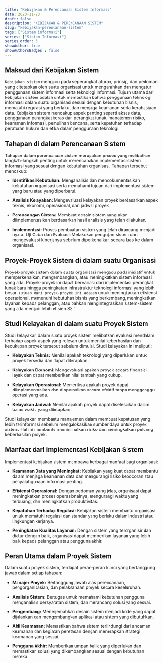 ```yaml
---
title: "Kebijakan & Perencanaan Sistem Informasi"
date: 2023-11-23
draft: false
description: "KEBIJAKAN & PERENCANAAN SISTEM"
slug: "kebijakan-perencanaan-sistem"
tags: ["Sistem informasi"]
series: ["Sistem Informasi"]
series_order: 3
showAuthor: true
showAuthorsBadges : false
---
```


## Maksud dari Kebijakan Sistem

`Kebijakan sistem` mengacu pada seperangkat aturan, prinsip, dan pedoman yang ditetapkan oleh suatu organisasi untuk mengarahkan dan mengatur penggunaan sistem informasi serta teknologi informasi. Tujuan utama dari kebijakan sistem adalah untuk memastikan bahwa penggunaan teknologi informasi dalam suatu organisasi sesuai dengan kebutuhan bisnis, mematuhi regulasi yang berlaku, dan menjaga keamanan serta kerahasiaan data. Kebijakan sistem mencakup aspek penting seperti akses data, penggunaan perangkat keras dan perangkat lunak, manajemen risiko, keamanan informasi, pemulihan bencana, serta kepatuhan terhadap peraturan hukum dan etika dalam penggunaan teknologi.

## Tahapan di dalam Perencanaan Sistem
Tahapan dalam perencanaan sistem merupakan proses yang melibatkan langkah-langkah penting untuk merencanakan implementasi sistem informasi yang sesuai dengan kebutuhan organisasi. Tahapan tersebut mencakup:

+ **Identifikasi Kebutuhan:** Menganalisis dan mendokumentasikan kebutuhan organisasi serta memahami tujuan dari implementasi sistem yang baru atau yang diperbarui.

+ **Analisis Kelayakan:** Mengevaluasi kelayakan proyek berdasarkan aspek teknis, ekonomi, operasional, dan jadwal proyek.

+ **Perancangan Sistem:** Membuat desain sistem yang akan diimplementasikan berdasarkan hasil analisis yang telah dilakukan.

+ **Implementasi:** Proses pembuatan sistem yang telah dirancang menjadi nyata.
Uji Coba dan Evaluasi: Melakukan pengujian sistem dan mengevaluasi kinerjanya sebelum diperkenalkan secara luas ke dalam organisasi.

## Proyek-Proyek Sistem di dalam suatu Organisasi
Proyek-proyek sistem dalam suatu organisasi mengacu pada inisiatif untuk memperkenalkan, mengembangkan, atau meningkatkan sistem informasi yang ada. Proyek-proyek ini dapat bervariasi dari implementasi perangkat lunak baru hingga peningkatan infrastruktur teknologi informasi yang lebih besar. `Tujuan dari proyek-proyek ini adalah` untuk meningkatkan efisiensi operasional, memenuhi kebutuhan bisnis yang berkembang, meningkatkan layanan kepada pelanggan, atau bahkan mengintegrasikan sistem-sistem yang ada menjadi lebih efisien.SS
`
## Studi Kelayakan di dalam suatu Proyek Sistem
Studi kelayakan dalam suatu proyek sistem melibatkan evaluasi mendalam terhadap aspek-aspek yang relevan untuk menilai keberhasilan dan kecukupan proyek tersebut sebelum dimulai. Studi kelayakan ini meliputi:

+ **Kelayakan Teknis:** Menilai apakah teknologi yang diperlukan untuk proyek tersedia dan dapat diterapkan.

+ **Kelayakan Ekonomi:** Mengevaluasi apakah proyek secara finansial layak dan dapat memberikan nilai tambah yang cukup.

+ **Kelayakan Operasional:** Memeriksa apakah proyek dapat diimplementasikan dan dioperasikan secara efektif tanpa mengganggu operasi yang ada.

+ **Kelayakan Jadwal:** Menilai apakah proyek dapat diselesaikan dalam batas waktu yang ditetapkan.

Studi kelayakan membantu manajemen dalam membuat keputusan yang lebih terinformasi sebelum mengalokasikan sumber daya untuk proyek sistem. Hal ini membantu meminimalkan risiko dan meningkatkan peluang keberhasilan proyek.

## Manfaat dari Implementasi Kebijakan Sistem
Implementasi kebijakan sistem membawa berbagai manfaat bagi organisasi:

+ **Keamanan Data yang Meningkat:** Kebijakan yang kuat dapat membantu dalam menjaga keamanan data dan mengurangi risiko kebocoran atau penyalahgunaan informasi penting.

+ **Efisiensi Operasional:** Dengan pedoman yang jelas, organisasi dapat meningkatkan proses operasionalnya, mengurangi waktu yang terbuang, dan meningkatkan produktivitas.

+ **Kepatuhan Terhadap Regulasi:** Kebijakan sistem membantu organisasi untuk mematuhi regulasi dan standar yang berlaku dalam industri atau lingkungan kerjanya.

+ **Peningkatan Kualitas Layanan:** Dengan sistem yang terorganisir dan diatur dengan baik, organisasi dapat memberikan layanan yang lebih baik kepada pelanggan atau pengguna akhir.

## Peran Utama dalam Proyek Sistem
Dalam suatu proyek sistem, terdapat peran-peran kunci yang bertanggung jawab dalam setiap tahapan:

+ **Manajer Proyek:** Bertanggung jawab atas perencanaan, pengorganisasian, dan pelaksanaan proyek secara keseluruhan.

+ **Analisis Sistem:** Bertugas untuk memahami kebutuhan pengguna, menganalisis persyaratan sistem, dan merancang solusi yang sesuai.

+ **Pengembang:** Menerjemahkan desain sistem menjadi kode yang dapat dijalankan dan mengembangkan aplikasi atau sistem yang dibutuhkan.

+ **Ahli Keamanan:** Memastikan bahwa sistem terlindungi dari ancaman keamanan dan kegiatan peretasan dengan menerapkan strategi keamanan yang sesuai.

+ **Pengguna Akhir:** Memberikan umpan balik yang diperlukan dan memastikan solusi yang dikembangkan sesuai dengan kebutuhan mereka.